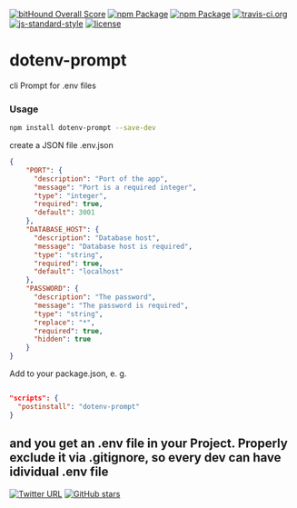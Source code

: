 [![bitHound Overall Score](https://www.bithound.io/github/stockulus/dotenv-prompt/badges/score.svg)](https://www.bithound.io/github/stockulus/dotenv-prompt) [![npm Package](https://img.shields.io/npm/dm/dotenv-prompt.svg)](https://www.npmjs.com/package/dotenv-prompt) [![npm Package](https://img.shields.io/npm/v/dotenv-prompt.svg)](https://www.npmjs.com/package/dotenv-prompt) [![travis-ci.org](https://travis-ci.org/stockulus/dotenv-prompt.svg)](https://travis-ci.org/stockulus/dotenv-prompt) [![js-standard-style](https://img.shields.io/badge/code%20style-standard-brightgreen.svg)](http://standardjs.com/) [![license](https://img.shields.io/npm/l/dotenv-prompt.svg?maxAge=2592000)](https://opensource.org/licenses/MIT)

dotenv-prompt
======

cli Prompt for .env files

### Usage

```bash
npm install dotenv-prompt --save-dev
```

create a JSON file .env.json

```JSON
{
    "PORT": {
      "description": "Port of the app",
      "message": "Port is a required integer",
      "type": "integer",
      "required": true,
      "default": 3001
    },
    "DATABASE_HOST": {
      "description": "Database host",
      "message": "Database host is required",
      "type": "string",
      "required": true,
      "default": "localhost"
    },
    "PASSWORD": {
      "description": "The password",
      "message": "The password is required",
      "type": "string",
      "replace": "*",
      "required": true,
      "hidden": true
    }
}
```

Add to your package.json, e. g.

```JSON

"scripts": {
  "postinstall": "dotenv-prompt"
}

```

and you get an .env file in your Project. Properly exclude it via .gitignore, so every dev can have idividual .env file
---
[![Twitter URL](https://img.shields.io/twitter/url/http/shields.io.svg?style=social&maxAge=2592000)](https://twitter.com/stockulus) [![GitHub stars](https://img.shields.io/github/stars/stockulus/dotenv-prompt.svg?style=social&label=Star)](https://github.com/stockulus/dotenv-prompt)
